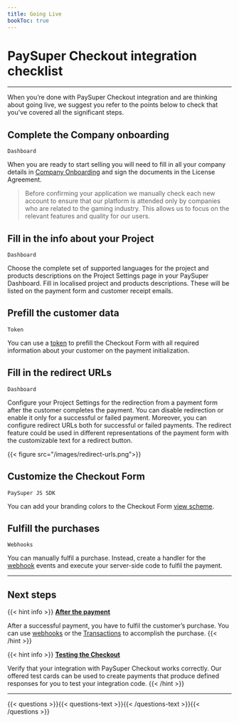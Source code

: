 ```yaml
---
title: Going Live
bookToc: true
---
```


# PaySuper Checkout integration checklist
***

When you’re done with PaySuper Checkout integration and are thinking about going live, we suggest you refer to the points below to check that you've covered all the significant steps.

## Complete the Company onboarding

`Dashboard`

When you are ready to start selling you will need to fill in all your company details in [Company Onboarding](https://dashboard.pay.super.com/company) and sign the documents in the License Agreement.

> Before confirming your application we manually check each new account to ensure that our platform is attended only by companies who are related to the gaming industry. This allows us to focus on the relevant features and quality for our users.

## Fill in the info about your Project

`Dashboard`

Choose the complete set of supported languages for the project and products descriptions on the Project Settings page in your PaySuper Dashboard. Fill in localised project and products descriptions. These will be listed on the payment form and customer receipt emails.

## Prefill the customer data

`Token`

You can use a [token](/docs/payments/token/) to prefill the Checkout Form with all required information about your customer on the payment initialization.

## Fill in the redirect URLs

`Dashboard`

Configure your Project Settings for the redirection from a payment form after the customer completes the payment. You can disable redirection or enable it only for a successful or failed payment. Moreover, you can configure redirect URLs both for successful or failed payments.
The redirect feature could be used in different representations of the payment form with the customizable text for a redirect button.

{{< figure src="/images/redirect-urls.png">}}

## Customize the Checkout Form

`PaySuper JS SDK`

You can add your branding colors to the Checkout Form [view scheme](https://github.com/paysuper/paysuper-js-sdk/blob/master/docs/CUSTOMIZATION.md#available-parameters-of-viewschemeconfig).

## Fulfill the purchases

`Webhooks`

You can manually fulfil a purchase. Instead, create a handler for the [webhook](/docs/payments/fulfillment/#fulfilling-purchases-with-webhooks) events and execute your server-side code to fulfil the payment.

***

## Next steps

{{< hint info >}}
[**After the payment**](/docs/payments/fulfillment/)

After a successful payment, you have to fulfil the customer’s purchase. You can use [webhooks](/docs/payments/fulfillment/#fulfilling-purchases-with-webhooks) or the [Transactions](/docs/payments/fulfillment/#fulfilling-purchases-with-the-dashboard) to accomplish the purchase.
{{< /hint >}}

{{< hint info >}}
[**Testing the Checkout**](/docs/payments/testing/)

Verify that your integration with PaySuper Checkout works correctly. Our offered test cards can be used to create payments that produce defined responses for you to test your integration code.
{{< /hint >}}

***

{{< questions >}}{{< questions-text >}}{{< /questions-text >}}{{< /questions >}}